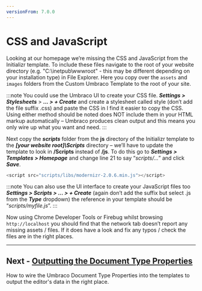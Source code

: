 ```yaml
---
versionFrom: 7.0.0
---
```


# CSS and JavaScript

Looking at our homepage we’re missing the CSS and JavaScript from the Initializr template. To include these files navigate to the root of your website directory (e.g. "C:\inetpub\wwwroot" - this may be different depending on your installation type) in File Explorer. Here you copy over the `assets` and `images` folders from the Custom Umbraco Template to the root of your site.

:::note
You could use the Umbraco UI to create your CSS file. **_Settings > Stylesheets_** > **_... > + Create_** and create a stylesheet called style (don’t add the file suffix .css) and paste the CSS in I find it easier to copy the CSS. Using either method should be noted does NOT include them in your HTML markup automatically – Umbraco produces clean output and this means you only wire up what you want and need.
:::

Next copy the **_scripts_** folder from the **js** directory of the Initializr template to the **_[your website root]\Scripts_** directory – we’ll have to update the template to look in **/Scripts** instead of **/js**. To do this go to **_Settings > Templates > Homepage_** and change line 21 to say “_scripts/..._” and click **_Save_**.

```js
<script src="scripts/libs/modernizr-2.0.6.min.js"></script>
```

:::note
You can also use the UI interface to create your JavaScript files too **_Settings > Scripts > ... > + Create_** (again don’t add the suffix but select .js from the **_Type_** dropdown) the reference in your template should be “_scripts/myfile.js_”.
:::

Now using Chrome Developer Tools or Firebug whilst browsing `http://localhost` you should find that the network tab doesn’t report any missing assets / files. If it does have a look and fix any typos / check the files are in the right places.

---

## Next - [Outputting the Document Type Properties](../Displaying-the-Document-Type-Properties/index-v7.md)

How to wire the Umbraco Document Type Properties into the templates to output the editor's data in the right place.
